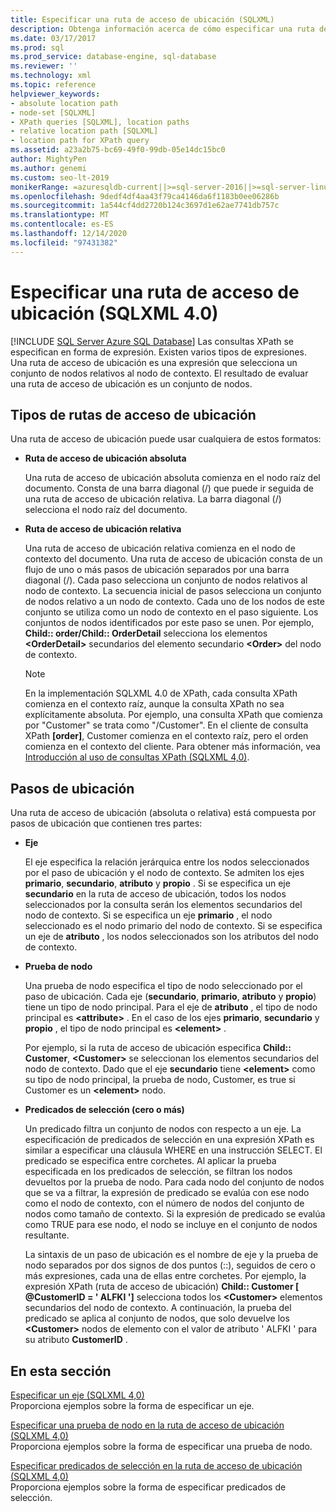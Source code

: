 ```yaml
---
title: Especificar una ruta de acceso de ubicación (SQLXML)
description: Obtenga información acerca de cómo especificar una ruta de acceso de ubicación en una consulta XPath de SQLXML 4,0 para seleccionar un conjunto de nodos en relación con el nodo de contexto y generar un conjunto de nodos.
ms.date: 03/17/2017
ms.prod: sql
ms.prod_service: database-engine, sql-database
ms.reviewer: ''
ms.technology: xml
ms.topic: reference
helpviewer_keywords:
- absolute location path
- node-set [SQLXML]
- XPath queries [SQLXML], location paths
- relative location path [SQLXML]
- location path for XPath query
ms.assetid: a23a2b75-bc69-49f0-99db-05e14dc15bc0
author: MightyPen
ms.author: genemi
ms.custom: seo-lt-2019
monikerRange: =azuresqldb-current||>=sql-server-2016||>=sql-server-linux-2017||=azuresqldb-mi-current
ms.openlocfilehash: 9dedf4df4aa43f79ca4146da6f1183b0ee06286b
ms.sourcegitcommit: 1a544cf4dd2720b124c3697d1e62ae7741db757c
ms.translationtype: MT
ms.contentlocale: es-ES
ms.lasthandoff: 12/14/2020
ms.locfileid: "97431382"
---
```

# <a name="specifying-a-location-path-sqlxml-40"></a>Especificar una ruta de acceso de ubicación (SQLXML 4.0)
[!INCLUDE [SQL Server Azure SQL Database](../../../includes/applies-to-version/sql-asdb.md)]
  Las consultas XPath se especifican en forma de expresión. Existen varios tipos de expresiones. Una ruta de acceso de ubicación es una expresión que selecciona un conjunto de nodos relativos al nodo de contexto. El resultado de evaluar una ruta de acceso de ubicación es un conjunto de nodos.  
  
## <a name="types-of-location-paths"></a>Tipos de rutas de acceso de ubicación  
 Una ruta de acceso de ubicación puede usar cualquiera de estos formatos:  
  
-   **Ruta de acceso de ubicación absoluta**  
  
     Una ruta de acceso de ubicación absoluta comienza en el nodo raíz del documento. Consta de una barra diagonal (/) que puede ir seguida de una ruta de acceso de ubicación relativa. La barra diagonal (/) selecciona el nodo raíz del documento.  
  
-   **Ruta de acceso de ubicación relativa**  
  
     Una ruta de acceso de ubicación relativa comienza en el nodo de contexto del documento. Una ruta de acceso de ubicación consta de un flujo de uno o más pasos de ubicación separados por una barra diagonal (/). Cada paso selecciona un conjunto de nodos relativos al nodo de contexto. La secuencia inicial de pasos selecciona un conjunto de nodos relativo a un nodo de contexto. Cada uno de los nodos de este conjunto se utiliza como un nodo de contexto en el paso siguiente. Los conjuntos de nodos identificados por este paso se unen. Por ejemplo, **Child:: order/Child:: OrderDetail** selecciona los elementos **\<OrderDetail>** secundarios del elemento secundario **\<Order>** del nodo de contexto.  
  
    > [!NOTE]  
    >  En la implementación SQLXML 4.0 de XPath, cada consulta XPath comienza en el contexto raíz, aunque la consulta XPath no sea explícitamente absoluta. Por ejemplo, una consulta XPath que comienza por "Customer" se trata como "/Customer". En el cliente de consulta XPath **[order]**, Customer comienza en el contexto raíz, pero el orden comienza en el contexto del cliente. Para obtener más información, vea [Introducción al uso de consultas XPath &#40;SQLXML 4,0&#41;](../../../relational-databases/sqlxml-annotated-xsd-schemas-xpath-queries/introduction-to-using-xpath-queries-sqlxml-4-0.md).  
  
## <a name="location-steps"></a>Pasos de ubicación  
 Una ruta de acceso de ubicación (absoluta o relativa) está compuesta por pasos de ubicación que contienen tres partes:  
  
-   **Eje**  
  
     El eje especifica la relación jerárquica entre los nodos seleccionados por el paso de ubicación y el nodo de contexto. Se admiten los ejes **primario**, **secundario**, **atributo** y **propio** . Si se especifica un eje **secundario** en la ruta de acceso de ubicación, todos los nodos seleccionados por la consulta serán los elementos secundarios del nodo de contexto. Si se especifica un eje **primario** , el nodo seleccionado es el nodo primario del nodo de contexto. Si se especifica un eje de **atributo** , los nodos seleccionados son los atributos del nodo de contexto.  
  
-   **Prueba de nodo**  
  
     Una prueba de nodo especifica el tipo de nodo seleccionado por el paso de ubicación. Cada eje (**secundario**, **primario**, **atributo** y **propio**) tiene un tipo de nodo principal. Para el eje de **atributo** , el tipo de nodo principal es **\<attribute>** . En el caso de los ejes **primario**, **secundario** y **propio** , el tipo de nodo principal es **\<element>** .  
  
     Por ejemplo, si la ruta de acceso de ubicación especifica **Child:: Customer**, **\<Customer>** se seleccionan los elementos secundarios del nodo de contexto. Dado que el eje **secundario** tiene **\<element>** como su tipo de nodo principal, la prueba de nodo, Customer, es true si Customer es un **\<element>** nodo.  
  
-   **Predicados de selección (cero o más)**  
  
     Un predicado filtra un conjunto de nodos con respecto a un eje. La especificación de predicados de selección en una expresión XPath es similar a especificar una cláusula WHERE en una instrucción SELECT. El predicado se especifica entre corchetes. Al aplicar la prueba especificada en los predicados de selección, se filtran los nodos devueltos por la prueba de nodo. Para cada nodo del conjunto de nodos que se va a filtrar, la expresión de predicado se evalúa con ese nodo como el nodo de contexto, con el número de nodos del conjunto de nodos como tamaño de contexto. Si la expresión de predicado se evalúa como TRUE para ese nodo, el nodo se incluye en el conjunto de nodos resultante.  
  
     La sintaxis de un paso de ubicación es el nombre de eje y la prueba de nodo separados por dos signos de dos puntos (::), seguidos de cero o más expresiones, cada una de ellas entre corchetes. Por ejemplo, la expresión XPath (ruta de acceso de ubicación) **Child:: Customer [ @CustomerID = ' ALFKI ']** selecciona todos los **\<Customer>** elementos secundarios del nodo de contexto. A continuación, la prueba del predicado se aplica al conjunto de nodos, que solo devuelve los **\<Customer>** nodos de elemento con el valor de atributo ' ALFKI ' para su atributo **CustomerID** .  
  
## <a name="in-this-section"></a>En esta sección  
 [Especificar un eje &#40;SQLXML 4,0&#41;](../../../relational-databases/sqlxml-annotated-xsd-schemas-xpath-queries/location-path/specifying-an-axis-sqlxml-4-0.md)  
 Proporciona ejemplos sobre la forma de especificar un eje.  
  
 [Especificar una prueba de nodo en la ruta de acceso de ubicación &#40;SQLXML 4,0&#41;](../../../relational-databases/sqlxml-annotated-xsd-schemas-xpath-queries/location-path/specifying-a-node-test-in-the-location-path-sqlxml-4-0.md)  
 Proporciona ejemplos sobre la forma de especificar una prueba de nodo.  
  
 [Especificar predicados de selección en la ruta de acceso de ubicación &#40;SQLXML 4,0&#41;](../../../relational-databases/sqlxml-annotated-xsd-schemas-xpath-queries/location-path/specifying-selection-predicates-in-the-location-path-sqlxml-4-0.md)  
 Proporciona ejemplos sobre la forma de especificar predicados de selección.  
  
  
